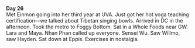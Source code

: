 **Day 26**  
Met Einmon going into her third year at UVA. Just got her hot yoga teaching certification—we talked about Tibetan singing bowls. Arrived in DC in the afternoon. Took the metro to Foggy Bottom. Sat in a Whole Foods near GW. Lara and Maya. Nhan Phan called up everyone. Sensei Wu. Saw Willmo, saw Hayden. Sat down at Eppis. Exercises in nostalgia.
